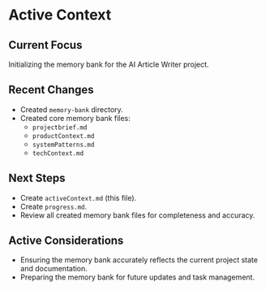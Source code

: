 # Active Context

## Current Focus
Initializing the memory bank for the AI Article Writer project.

## Recent Changes
- Created `memory-bank` directory.
- Created core memory bank files:
    - `projectbrief.md`
    - `productContext.md`
    - `systemPatterns.md`
    - `techContext.md`

## Next Steps
- Create `activeContext.md` (this file).
- Create `progress.md`.
- Review all created memory bank files for completeness and accuracy.

## Active Considerations
- Ensuring the memory bank accurately reflects the current project state and documentation.
- Preparing the memory bank for future updates and task management.
